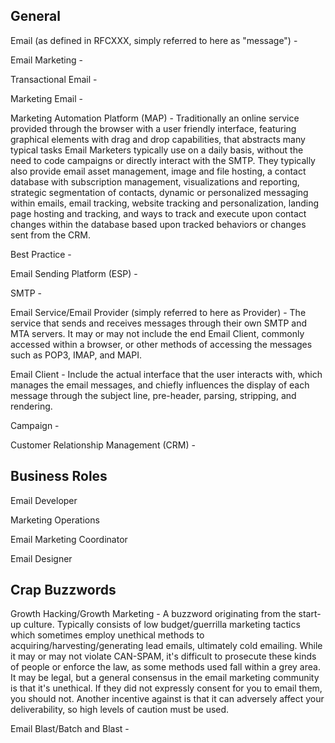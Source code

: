 ## General

Email \(as defined in RFCXXX, simply referred to here as "message"\) -

Email Marketing -

Transactional Email -

Marketing Email -

Marketing Automation Platform \(MAP\) - Traditionally an online service provided through the browser with a user friendly interface, featuring graphical elements with drag and drop capabilities, that abstracts many typical tasks Email Marketers typically use on a daily basis, without the need to code campaigns or directly interact with the SMTP. They typically also provide email asset management, image and file hosting, a contact database with subscription management, visualizations and reporting, strategic segmentation of contacts, dynamic or personalized messaging within emails, email tracking, website tracking and personalization, landing page hosting and tracking, and ways to track and execute upon contact changes within the database based upon tracked behaviors or changes sent from the CRM.

Best Practice -

Email Sending Platform \(ESP\) -

SMTP -

Email Service/Email Provider \(simply referred to here as Provider\) - The service that sends and receives messages through their own SMTP and MTA servers. It may or may not include the end Email Client, commonly accessed within a browser, or other methods of accessing the messages such as POP3, IMAP, and MAPI.

Email Client - Include the actual interface that the user interacts with, which manages the email messages, and chiefly influences the display of each message through the subject line, pre-header, parsing, stripping, and rendering.

Campaign -

Customer Relationship Management \(CRM\) -

## Business Roles

Email Developer

Marketing Operations

Email Marketing Coordinator

Email Designer



## Crap Buzzwords

Growth Hacking/Growth Marketing - A buzzword originating from the start-up culture. Typically consists of low budget/guerrilla marketing tactics which sometimes employ unethical methods to acquiring/harvesting/generating lead emails, ultimately cold emailing. While it may or may not violate CAN-SPAM, it's difficult to prosecute these kinds of people or enforce the law, as some methods used fall within a grey area. It may be legal, but a general consensus in the email marketing community is that it's unethical. If they did not expressly consent for you to email them, you should not. Another incentive against is that it can adversely affect your deliverability, so high levels of caution must be used.

Email Blast/Batch and Blast -

